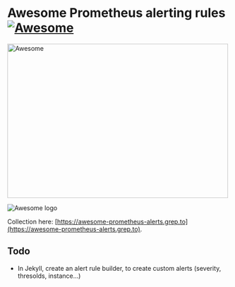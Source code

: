 # Awesome Prometheus alerting rules [![Awesome](https://cdn.rawgit.com/sindresorhus/awesome/d7305f38d29fed78fa85652e3a63e154dd8e8829/media/badge.svg)](https://github.com/sindresorhus/awesome)

<img width="500" height="350" src="assets/logo.svg" alt="Awesome">

![Awesome logo](assets/logo.svg)

Collection here: [https://awesome-prometheus-alerts.grep.to](https://awesome-prometheus-alerts.grep.to).

## Todo

- In Jekyll, create an alert rule builder, to create custom alerts (severity, thresolds, instance...)
